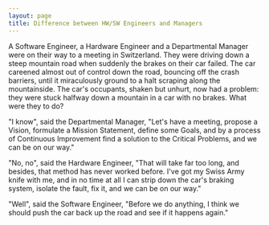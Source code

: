 ```yaml
---
layout: page
title: Difference between HW/SW Engineers and Managers
---
```


A Software Engineer, a Hardware Engineer and a Departmental Manager 
were on their way to a meeting in Switzerland. They were driving down a steep 
mountain road when suddenly the brakes on their car failed. The car careened 
almost out of control down the road, bouncing off the crash barriers, until 
it miraculously ground to a halt scraping along the mountainside. The car's 
occupants, shaken but unhurt, now had a problem: they were stuck halfway down 
a mountain in a car with no brakes. What were they to do?</p>

 "I know", said the Departmental Manager, "Let's 
have a meeting, propose a Vision, formulate a Mission Statement, define some 
Goals, and by a process of Continuous Improvement find a solution to the Critical 
Problems, and we can be on our way."</p>

"No, no", said the Hardware Engineer, "That will 
take far too long, and besides, that method has never worked before. I've got 
my Swiss Army knife with me, and in no time at all I can strip down the car's 
braking system, isolate the fault, fix it, and we can be on our way."</p>

"Well", said the Software Engineer, "Before we 
do anything, I think we should push the car back up the road and see if it happens 
again."
